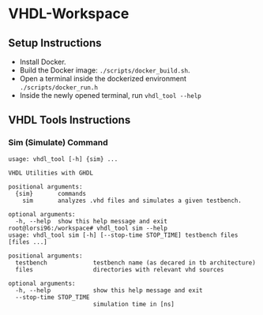 # VHDL-Workspace

## Setup Instructions
- Install Docker.
- Build the Docker image: `./scripts/docker_build.sh`.
- Open a terminal inside the dockerized environment `./scripts/docker_run.h`
- Inside the newly opened terminal, run `vhdl_tool --help`

## VHDL Tools Instructions
### Sim (Simulate) Command
```
usage: vhdl_tool [-h] {sim} ...

VHDL Utilities with GHDL

positional arguments:
  {sim}       commands
    sim       analyzes .vhd files and simulates a given testbench.

optional arguments:
  -h, --help  show this help message and exit
root@lorsi96:/workspace# vhdl_tool sim --help
usage: vhdl_tool sim [-h] [--stop-time STOP_TIME] testbench files [files ...]

positional arguments:
  testbench             testbench name (as decared in tb architecture)
  files                 directories with relevant vhd sources

optional arguments:
  -h, --help            show this help message and exit
  --stop-time STOP_TIME
                        simulation time in [ns]
```
